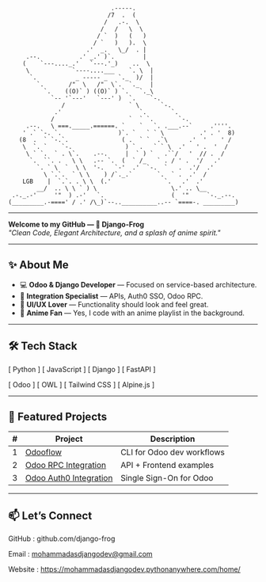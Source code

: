```
                             .-----.
                            /7  .  (
                           /   .-.  \
                          /   /   \  \
                         / `  )   (   )
                        / `   )   ).  \
                      .'  _.   \_/  . |
     .--.           .' _.' )`.        |
    (    `---...._.'   `---.'_)    ..  \
     \            `----....___    `. \  |
      `.           _ ----- _   `._  )/  |
        `.       /"  \   /"  \`.  `._   |
          `.    ((O)` ) ((O)` ) `.   `._\
            `-- '`---'   `---' )  `.    `-.
               /                  ` \      `-.
             .'                      `.       `.
            /                     `  ` `.       `-.
     .--.   \ ===._____.======. `    `   `. .___.--`     .''''.
    ' .` `-. `.                )`. `   ` ` \          .' . '  8)
   (8  .  ` `-.`.               ( .  ` `  .`\      .'  '    ' /
    \  `. `    `-.               ) ` .   ` ` \  .'   ' .  '  /
     \ ` `.  ` . \`.    .--.     |  ` ) `   .``/   '  // .  /
      `.  ``. .   \ \   .-- `.  (  ` /_   ` . / ' .  '/   .'
        `. ` \  `  \ \  '-.   `-'  .'  `-.  `   .  .'/  .'
          \ `.`.  ` \ \    ) /`._.`       `.  ` .  .'  /
    LGB    |  `.`. . \ \  (.'               `.   .'  .'
        __/  .. \ \ ` ) \                     \.' .. \__
 .-._.-'     '"  ) .-'   `.                   (  '"     `-._.--.
(_________.-====' / .' /\_)`--..__________..-- `====-. _________)

```
---

**Welcome to my GitHub — 🐸 Django-Frog**  
*"Clean Code, Elegant Architecture, and a splash of anime spirit."*

---

## ✨ About Me

- 💻 **Odoo & Django Developer** — Focused on service-based architecture.
- 🧩 **Integration Specialist** — APIs, Auth0 SSO, Odoo RPC.
- 🎨 **UI/UX Lover** — Functionality should look and feel great.
- 🎥 **Anime Fan** — Yes, I code with an anime playlist in the background.

---

## 🛠 Tech Stack

[ Python ] [ JavaScript ] [ Django ] [ FastAPI ]

[ Odoo ] [ OWL ] [ Tailwind CSS ] [ Alpine.js ]


---

## 📂 Featured Projects

| # | Project | Description |
|---|---------|-------------|
| 1 | [Odooflow](https://github.com/django-frog/odooflow) | CLI for Odoo dev workflows |
| 2 | [Odoo RPC Integration](https://github.com/django-frog/Odoo_RPC_Integration) | API + Frontend examples |
| 3 | [Odoo Auth0 Integration](https://github.com/django-frog/Odoo-Auth0-Integration) | Single Sign-On for Odoo |

---

## 📫 Let’s Connect

GitHub : github.com/django-frog

Email : mohammadasdjangodev@gmail.com

Website : https://mohammadasdjangodev.pythonanywhere.com/home/
